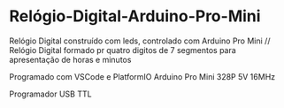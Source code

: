 # Relógio-Digital-Arduino-Pro-Mini
Relógio Digital construído com leds, controlado com Arduino Pro Mini
// Relógio Digital formado pr quatro digitos de 7 segmentos para apresentação de horas e minutos

Programado com VSCode e PlatformIO
Arduino Pro Mini 328P 5V 16MHz

Programador USB TTL 
